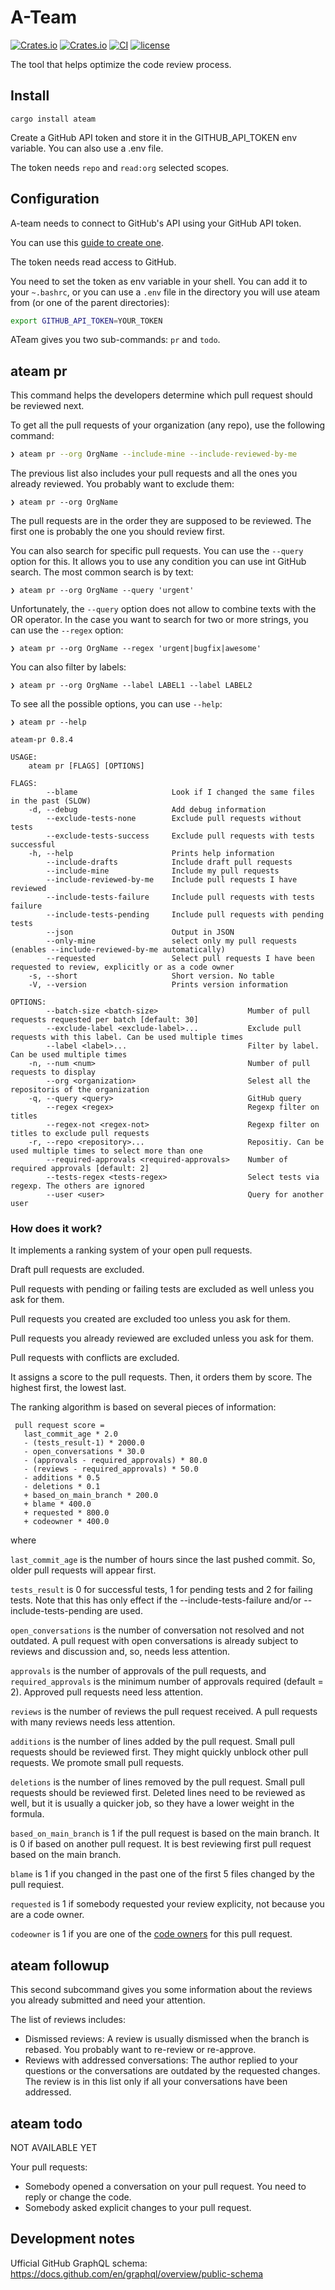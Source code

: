 # A-Team

[![Crates.io](https://img.shields.io/crates/v/ateam.svg)](https://crates.io/crates/ateam)
[![Crates.io](https://img.shields.io/crates/d/ateam.svg)](https://crates.io/crates/ateam)
[![CI](https://github.com/frisoft/ateam/workflows/CI/badge.svg)](https://github.com/frisoft/ateam/actions)
[![license](https://img.shields.io/badge/license-MIT-blue.svg)](https://github.com/frisoft/ateam/blob/master/LICENSE)

The tool that helps optimize the code review process.

## Install

`cargo install ateam`

Create a GitHub API token and store it in the GITHUB_API_TOKEN env variable. You can also use a .env file.

The token needs `repo` and `read:org` selected scopes.

## Configuration

A-team needs to connect to GitHub's API using your GitHub API token.

You can use this [guide to create one](https://docs.github.com/en/free-pro-team@latest/github/authenticating-to-github/creating-a-personal-access-token#creating-a-token).

The token needs read access to GitHub.

You need to set the token as env variable in your shell. You can add it to your `~.bashrc`, or you can use a `.env` file in the directory you will use ateam from (or one of the parent directories):

```bash
export GITHUB_API_TOKEN=YOUR_TOKEN
```

ATeam gives you two sub-commands: `pr` and `todo`.

## ateam pr

This command helps the developers determine which pull request should be reviewed next.

To get all the pull requests of your organization (any repo), use the following command:

```bash
❯ ateam pr --org OrgName --include-mine --include-reviewed-by-me
```

The previous list also includes your pull requests and all the ones you already reviewed. You probably want to exclude them:

```
❯ ateam pr --org OrgName
```

The pull requests are in the order they are supposed to be reviewed. The first one is probably the one you should review first.

You can also search for specific pull requests. You can use the `--query` option for this. It allows you to use any condition you can use int GitHub search. The most common search is by text:

```
❯ ateam pr --org OrgName --query 'urgent'
```

Unfortunately, the `--query` option does not allow to combine texts with the OR operator.
In the case you want to search for two or more strings, you can use the `--regex` option:

```
❯ ateam pr --org OrgName --regex 'urgent|bugfix|awesome'
```

You can also filter by labels:

```
❯ ateam pr --org OrgName --label LABEL1 --label LABEL2
```

To see all the possible options, you can use `--help`:

```
❯ ateam pr --help

ateam-pr 0.8.4

USAGE:
    ateam pr [FLAGS] [OPTIONS]

FLAGS:
        --blame                     Look if I changed the same files in the past (SLOW)
    -d, --debug                     Add debug information
        --exclude-tests-none        Exclude pull requests without tests
        --exclude-tests-success     Exclude pull requests with tests successful
    -h, --help                      Prints help information
        --include-drafts            Include draft pull requests
        --include-mine              Include my pull requests
        --include-reviewed-by-me    Include pull requests I have reviewed
        --include-tests-failure     Include pull requests with tests failure
        --include-tests-pending     Include pull requests with pending tests
        --json                      Output in JSON
        --only-mine                 select only my pull requests (enables --include-reviewed-by-me automatically)
        --requested                 Select pull requests I have been requested to review, explicitly or as a code owner
    -s, --short                     Short version. No table
    -V, --version                   Prints version information

OPTIONS:
        --batch-size <batch-size>                    Mumber of pull requests requested per batch [default: 30]
        --exclude-label <exclude-label>...           Exclude pull requests with this label. Can be used multiple times
        --label <label>...                           Filter by label. Can be used multiple times
    -n, --num <num>                                  Number of pull requests to display
        --org <organization>                         Selest all the repositoris of the organization
    -q, --query <query>                              GitHub query
        --regex <regex>                              Regexp filter on titles
        --regex-not <regex-not>                      Regexp filter on titles to exclude pull requests
    -r, --repo <repository>...                       Repositiy. Can be used multiple times to select more than one
        --required-approvals <required-approvals>    Number of required approvals [default: 2]
        --tests-regex <tests-regex>                  Select tests via regexp. The others are ignored
        --user <user>                                Query for another user
```

### How does it work?

It implements a ranking system of your open pull requests.

Draft pull requests are excluded.

Pull requests with pending or failing tests are excluded as well unless you ask for them.

Pull requests you created are excluded too unless you ask for them.

Pull requests you already reviewed are excluded unless you ask for them.

Pull requests with conflicts are excluded.

It assigns a score to the pull requests. Then, it orders them by score. The highest first, the lowest last.

The ranking algorithm is based on several pieces of information:

```
 pull request score =
   last_commit_age * 2.0
   - (tests_result-1) * 2000.0
   - open_conversations * 30.0
   - (approvals - required_approvals) * 80.0
   - (reviews - required_approvals) * 50.0
   - additions * 0.5
   - deletions * 0.1
   + based_on_main_branch * 200.0
   + blame * 400.0
   + requested * 800.0
   + codeowner * 400.0
```

where

`last_commit_age` is the number of hours since the last pushed commit. So, older pull requests will appear first.

`tests_result` is 0 for successful tests, 1 for pending tests and 2 for failing tests. Note that this has only effect if
the --include-tests-failure and/or --include-tests-pending are used.

`open_conversations` is the number of conversation not resolved and not outdated.
A pull request with open conversations is already subject to reviews and discussion and, so, needs less attention.

`approvals` is the number of approvals of the pull requests, and `required_approvals` is the minimum number of approvals required (default = 2).
Approved pull requests need less attention.

`reviews` is the number of reviews the pull request received. A pull requests with many reviews needs less attention.

`additions` is the number of lines added by the pull request. Small pull requests should be reviewed first.
They might quickly unblock other pull requests. We promote small pull requests.

`deletions` is the number of lines removed by the pull request. Small pull requests should be reviewed first.
Deleted lines need to be reviewed as well, but it is usually a quicker job, so they have a lower weight in the formula.

`based_on_main_branch` is 1 if the pull request is based on the main branch. It is 0 if based on another pull request.
It is best reviewing first pull request based on the main branch.

`blame` is 1 if you changed in the past one of the first 5 files changed by the pull requiest.

`requested` is 1 if somebody requested your review explicity, not because you are a code owner.

`codeowner` is 1 if you are one of the [code owners](https://docs.github.com/en/free-pro-team@latest/github/creating-cloning-and-archiving-repositories/about-code-owners) for this pull request.

## ateam followup

This second subcommand gives you some information about the reviews you already submitted and need your attention.

The list of reviews includes:

- Dismissed reviews: A review is usually dismissed when the branch is rebased. You probably want to re-review or re-approve.
- Reviews with addressed conversations: The author replied to your questions or the conversations are outdated
  by the requested changes. The review is in this list only if all your conversations have been addressed.

## ateam todo

NOT AVAILABLE YET

Your pull requests:

- Somebody opened a conversation on your pull request. You need to reply or change the code.
- Somebody asked explicit changes to your pull request.

## Development notes

Ufficial GitHub GraphQL schema: https://docs.github.com/en/graphql/overview/public-schema
